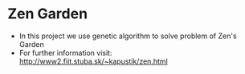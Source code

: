 # Zen Garden

- In this project we use genetic algorithm to solve problem of Zen's Garden
- For further information visit:
http://www2.fiit.stuba.sk/~kapustik/zen.html
